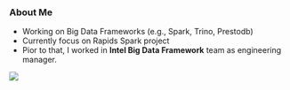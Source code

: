 ### About Me
- Working on Big Data Frameworks (e.g., Spark, Trino, Prestodb)
- Currently focus on Rapids Spark project
- Pior to that, I worked in **Intel Big Data Framework** team as engineering manager.

![](https://github-readme-stats.vercel.app/api?username=winningsix)

<!--
**winningsix/winningsix** is a ✨ _special_ ✨ repository because its `README.md` (this file) appears on your GitHub profile.

Here are some ideas to get you started:

- 🔭 I’m currently working on ...
- 🌱 I’m currently learning ...
- 👯 I’m looking to collaborate on ...
- 🤔 I’m looking for help with ...
- 💬 Ask me about ...
- 📫 How to reach me: ...
- 😄 Pronouns: ...
- ⚡ Fun fact: ...
-->
